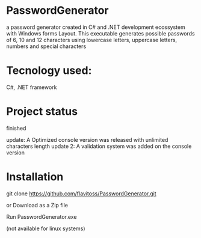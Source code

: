 # PasswordGenerator
a password generator created in C# and .NET development ecossystem with Windows forms Layout. This executable generates possible passwords of 6, 10 and 12 characters using lowercase letters, uppercase letters, numbers and special characters

# Tecnology used:
C#, .NET framework

# Project status
finished

update: A Optimized console version was released with unlimited characters length
update 2: A validation system was added on the console version

# Installation
git clone https://github.com/flavitoss/PasswordGenerator.git

or 
Download as a Zip file

Run PasswordGenerator.exe

(not available for linux systems)
